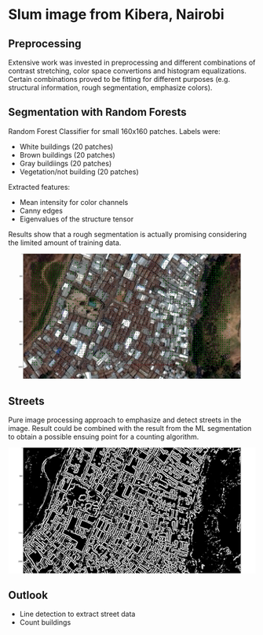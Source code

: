 # Slum image from Kibera, Nairobi

## Preprocessing

Extensive work was invested in preprocessing and different combinations of contrast stretching, color space convertions and histogram equalizations.
Certain combinations proved to be fitting for different purposes (e.g. structural information, rough segmentation, emphasize colors).

## Segmentation with Random Forests

Random Forest Classifier for small 160x160 patches. Labels were:

+ White buildings (20 patches)
+ Brown buildings (20 patches)
+ Gray buildiings (20 patches)
+ Vegetation/not building (20 patches)

Extracted features:

+ Mean intensity for color channels
+ Canny edges
+ Eigenvalues of the structure tensor

Results show that a rough segmentation is actually promising considering the limited amount of training data.

![Segmentation](output_images/segmentation.png)

## Streets

Pure image processing approach to emphasize and detect streets in the image.
Result could be combined with the result from the ML segmentation to obtain a possible ensuing point for a counting algorithm.

![Streets](output_images/edge_image.png)

## Outlook

+ Line detection to extract street data
+ Count buildings
